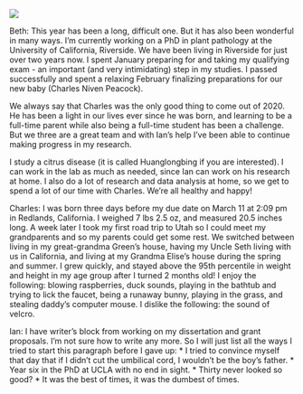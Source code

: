 ![](bpeacock44.github.io/merry_images/IMG_3029.JPG)

Beth:
This year has been a long, difficult one. But it has also been wonderful in many ways. I’m currently working on a PhD in plant pathology at the University of California, Riverside. We have been living in Riverside for just over two years now. I spent January preparing for and taking my qualifying exam - an important (and very intimidating) step in my studies. I passed successfully and spent a relaxing February finalizing preparations for our new baby (Charles Niven Peacock). 

We always say that Charles was the only good thing to come out of 2020. He has been a light in our lives ever since he was born, and learning to be a full-time parent while also being a full-time student has been a challenge. But we three are a great team and with Ian’s help I’ve been able to continue making progress in my research.

I study a citrus disease (it is called Huanglongbing if you are interested). I can work in the lab as much as needed, since Ian can work on his research at home. I also do a lot of research and data analysis at home, so we get to spend a lot of our time with Charles. We’re all healthy and happy!

Charles:
I was born three days before my due date on March 11 at 2:09 pm in Redlands, California. I weighed 7 lbs 2.5 oz, and measured 20.5 inches long.  A week later I took my first road trip to Utah so I could meet my grandparents and so my parents could get some rest. We switched between living in my great-grandma Green’s house, having my Uncle Seth living with us in California, and living at my Grandma Elise’s house during the spring and summer. I grew quickly, and stayed above the 95th percentile in  weight and height in my age group after I turned 2 months old! I enjoy the following: blowing raspberries, duck sounds, playing in the bathtub and trying to lick the faucet, being a runaway bunny, playing in the grass, and stealing daddy’s computer mouse. I dislike the following: the sound of velcro. 

Ian:
I have writer’s block from working on my dissertation and grant proposals. I’m not sure how to write any more. So I will just list all the ways I tried to start this paragraph before I gave up:
	* I tried to convince myself that day that if I didn’t cut the umbilical cord, I wouldn’t be the boy’s father. 
	*  Year six in the PhD at UCLA with no end in sight. 
	* Thirty never looked so good? 
	* It was the best of times, it was the dumbest of times. 




